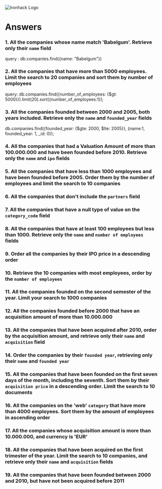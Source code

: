 ![Ironhack Logo](https://i.imgur.com/1QgrNNw.png)

# Answers

### 1. All the companies whose name match 'Babelgum'. Retrieve only their `name` field

query : db.companies.find({name: "Babelgum"})

### 2. All the companies that have more than 5000 employees. Limit the search to 20 companies and sort them by **number of employees**

query: db.companies.find({number_of_employees: {$gt: 5000}}).limit(20).sort({number_of_employees:1});

### 3. All the companies founded between 2000 and 2005, both years included. Retrieve only the `name` and `founded_year` fields

db.companies.find({founded_year: {$gte: 2000, $lte: 2005}}, {name:1, founded_year: 1, \_id: 0});

### 4. All the companies that had a Valuation Amount of more than 100.000.000 and have been founded before 2010. Retrieve only the `name` and `ipo` fields

<!-- Your Code Goes Here -->

### 5. All the companies that have less than 1000 employees and have been founded before 2005. Order them by the number of employees and limit the search to 10 companies

<!-- Your Code Goes Here -->

### 6. All the companies that don't include the `partners` field

<!-- Your Code Goes Here -->

### 7. All the companies that have a null type of value on the `category_code` field

<!-- Your Code Goes Here -->

### 8. All the companies that have at least 100 employees but less than 1000. Retrieve only the `name` and `number of employees` fields

<!-- Your Code Goes Here -->

### 9. Order all the companies by their IPO price in a descending order

<!-- Your Code Goes Here -->

### 10. Retrieve the 10 companies with most employees, order by the `number of employees`

<!-- Your Code Goes Here -->

### 11. All the companies founded on the second semester of the year. Limit your search to 1000 companies

<!-- Your Code Goes Here -->

### 12. All the companies founded before 2000 that have an acquisition amount of more than 10.000.000

<!-- Your Code Goes Here -->

### 13. All the companies that have been acquired after 2010, order by the acquisition amount, and retrieve only their `name` and `acquisition` field

<!-- Your Code Goes Here -->

### 14. Order the companies by their `founded year`, retrieving only their `name` and `founded year`

<!-- Your Code Goes Here -->

### 15. All the companies that have been founded on the first seven days of the month, including the seventh. Sort them by their `acquisition price` in a descending order. Limit the search to 10 documents

<!-- Your Code Goes Here -->

### 16. All the companies on the 'web' `category` that have more than 4000 employees. Sort them by the amount of employees in ascending order

<!-- Your Code Goes Here -->

### 17. All the companies whose acquisition amount is more than 10.000.000, and currency is 'EUR'

<!-- Your Code Goes Here -->

### 18. All the companies that have been acquired on the first trimester of the year. Limit the search to 10 companies, and retrieve only their `name` and `acquisition` fields

<!-- Your Code Goes Here -->

### 19. All the companies that have been founded between 2000 and 2010, but have not been acquired before 2011

<!-- Your Code Goes Here -->
